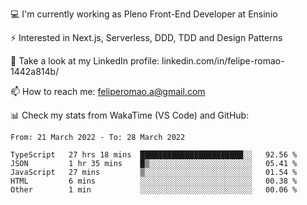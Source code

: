 💻 I'm currently working as Pleno Front-End Developer at Ensinio

⚡ Interested in Next.js, Serverless, DDD, TDD and Design Patterns

👥 Take a look at my LinkedIn profile: linkedin.com/in/felipe-romao-1442a814b/

📫 How to reach me: feliperomao.a@gmail.com

📊 Check my stats from WakaTime (VS Code) and GitHub:

<!--START_SECTION:waka-->

```text
From: 21 March 2022 - To: 28 March 2022

TypeScript   27 hrs 18 mins  ███████████████████████░░   92.56 %
JSON         1 hr 35 mins    █▒░░░░░░░░░░░░░░░░░░░░░░░   05.41 %
JavaScript   27 mins         ▒░░░░░░░░░░░░░░░░░░░░░░░░   01.54 %
HTML         6 mins          ░░░░░░░░░░░░░░░░░░░░░░░░░   00.38 %
Other        1 min           ░░░░░░░░░░░░░░░░░░░░░░░░░   00.06 %
```

<!--END_SECTION:waka-->
